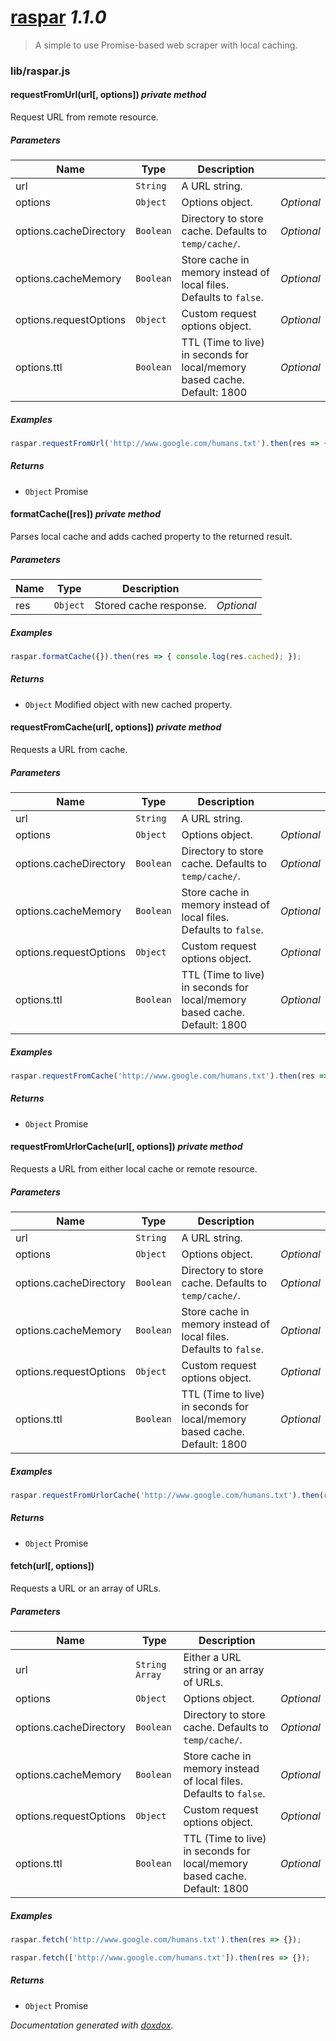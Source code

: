 # [raspar](https://github.com/neogeek/raspar) *1.1.0*

> A simple to use Promise-based web scraper with local caching.


### lib/raspar.js


#### requestFromUrl(url[, options])  *private method*

Request URL from remote resource.




##### Parameters

| Name | Type | Description |  |
| ---- | ---- | ----------- | -------- |
| url | `String`  | A URL string. | &nbsp; |
| options | `Object`  | Options object. | *Optional* |
| options.cacheDirectory | `Boolean`  | Directory to store cache. Defaults to `temp/cache/`. | *Optional* |
| options.cacheMemory | `Boolean`  | Store cache in memory instead of local files. Defaults to `false`. | *Optional* |
| options.requestOptions | `Object`  | Custom request options object. | *Optional* |
| options.ttl | `Boolean`  | TTL (Time to live) in seconds for local/memory based cache. Default: 1800 | *Optional* |




##### Examples

```javascript
raspar.requestFromUrl('http://www.google.com/humans.txt').then(res => {});
```


##### Returns


- `Object`  Promise



#### formatCache([res])  *private method*

Parses local cache and adds cached property to the returned result.




##### Parameters

| Name | Type | Description |  |
| ---- | ---- | ----------- | -------- |
| res | `Object`  | Stored cache response. | *Optional* |




##### Examples

```javascript
raspar.formatCache({}).then(res => { console.log(res.cached); });
```


##### Returns


- `Object`  Modified object with new cached property.



#### requestFromCache(url[, options])  *private method*

Requests a URL from cache.




##### Parameters

| Name | Type | Description |  |
| ---- | ---- | ----------- | -------- |
| url | `String`  | A URL string. | &nbsp; |
| options | `Object`  | Options object. | *Optional* |
| options.cacheDirectory | `Boolean`  | Directory to store cache. Defaults to `temp/cache/`. | *Optional* |
| options.cacheMemory | `Boolean`  | Store cache in memory instead of local files. Defaults to `false`. | *Optional* |
| options.requestOptions | `Object`  | Custom request options object. | *Optional* |
| options.ttl | `Boolean`  | TTL (Time to live) in seconds for local/memory based cache. Default: 1800 | *Optional* |




##### Examples

```javascript
raspar.requestFromCache('http://www.google.com/humans.txt').then(res => {});
```


##### Returns


- `Object`  Promise



#### requestFromUrlorCache(url[, options])  *private method*

Requests a URL from either local cache or remote resource.




##### Parameters

| Name | Type | Description |  |
| ---- | ---- | ----------- | -------- |
| url | `String`  | A URL string. | &nbsp; |
| options | `Object`  | Options object. | *Optional* |
| options.cacheDirectory | `Boolean`  | Directory to store cache. Defaults to `temp/cache/`. | *Optional* |
| options.cacheMemory | `Boolean`  | Store cache in memory instead of local files. Defaults to `false`. | *Optional* |
| options.requestOptions | `Object`  | Custom request options object. | *Optional* |
| options.ttl | `Boolean`  | TTL (Time to live) in seconds for local/memory based cache. Default: 1800 | *Optional* |




##### Examples

```javascript
raspar.requestFromUrlorCache('http://www.google.com/humans.txt').then(res => {});
```


##### Returns


- `Object`  Promise



#### fetch(url[, options]) 

Requests a URL or an array of URLs.




##### Parameters

| Name | Type | Description |  |
| ---- | ---- | ----------- | -------- |
| url | `String` `Array`  | Either a URL string or an array of URLs. | &nbsp; |
| options | `Object`  | Options object. | *Optional* |
| options.cacheDirectory | `Boolean`  | Directory to store cache. Defaults to `temp/cache/`. | *Optional* |
| options.cacheMemory | `Boolean`  | Store cache in memory instead of local files. Defaults to `false`. | *Optional* |
| options.requestOptions | `Object`  | Custom request options object. | *Optional* |
| options.ttl | `Boolean`  | TTL (Time to live) in seconds for local/memory based cache. Default: 1800 | *Optional* |




##### Examples

```javascript
raspar.fetch('http://www.google.com/humans.txt').then(res => {});
```
```javascript
raspar.fetch(['http://www.google.com/humans.txt']).then(res => {});
```


##### Returns


- `Object`  Promise




*Documentation generated with [doxdox](https://github.com/neogeek/doxdox).*
